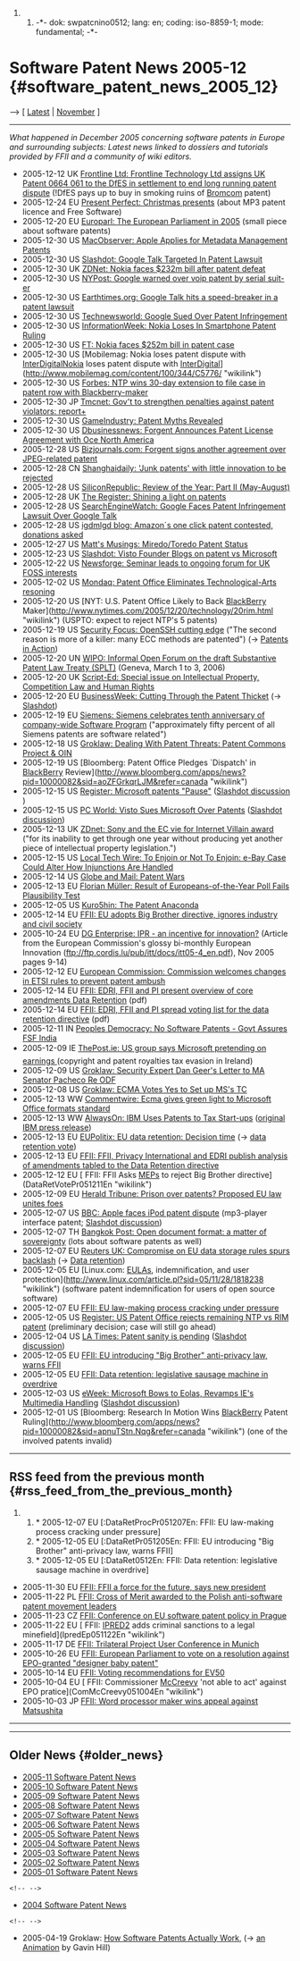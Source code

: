 1.  1.  -\*- dok: swpatcnino0512; lang: en; coding: iso-8859-1; mode:
        fundamental; -\*-

# Software Patent News 2005-12 {#software_patent_news_2005_12}

\--\> \[ [ Latest](SwpatcninoEn "wikilink") \| [
November](Swpatcnino0511En "wikilink") \]

------------------------------------------------------------------------

*What happened in December 2005 concerning software patents in Europe
and surrounding subjects: Latest news linked to dossiers and tutorials
provided by FFII and a community of wiki editors.*

-   2005-12-12 UK [Frontline Ltd: Frontline Technology Ltd assigns UK
    Patent 0664 061 to the DfES in settlement to end long running patent
    dispute](http://www.frontline-technology.com/index.asp?id=news6 "wikilink")
    (!DfES pays up to buy in smoking ruins of
    [Bromcom](http:Bromcom04En "wikilink") patent)
-   2005-12-24 EU [Present Perfect: Christmas
    presents](http://thomas.apestaart.org/log/index.php?p=333 "wikilink")
    (about MP3 patent licence and Free Software)
-   2005-12-20 EU [Europarl: The European Parliament in
    2005](http://www.europarl.eu.int/news/public/story_page/008-3776-349-12-50-901-20051215STO03775-2005-15-12-2005/default_en.htm "wikilink")
    (small piece about software patents)
-   2005-12-30 US [MacObserver: Apple Applies for Metadata Management
    Patents](http://www.macobserver.com/article/2005/12/30.10.shtml "wikilink")
-   2005-12-30 US [Slashdot: Google Talk Targeted In Patent
    Lawsuit](http://yro.slashdot.org/yro/05/12/30/1442256.shtml?tid=217&tid=123 "wikilink")
-   2005-12-30 UK [ZDNet: Nokia faces \$232m bill after patent
    defeat](http://news.zdnet.co.uk/business/legal/0,39020651,39244956,00.htm "wikilink")
-   2005-12-30 US [NYPost: Google warned over voip patent by serial
    suit-er](http://www.nypost.com/business/60541.htm "wikilink")
-   2005-12-30 US [Earthtimes.org: Google Talk hits a speed-breaker in a
    patent
    lawsuit](http://www.earthtimes.org/articles/show/4839.html "wikilink")
-   2005-12-30 US [Technewsworld: Google Sued Over Patent
    Infringement](http://www.technewsworld.com/story/l8rYCREwe6NOrr/Google-Sued-Over-Patent-Infringement.xhtml "wikilink")
-   2005-12-30 US [InformationWeek: Nokia Loses In Smartphone Patent
    Ruling](http://www.informationweek.com/industries/showArticle.jhtml?articleID=175701090 "wikilink")
-   2005-12-30 US [FT: Nokia faces \$252m bill in patent
    case](http://news.ft.com/cms/s/16c5d960-7886-11da-a356-0000779e2340.html "wikilink")
-   2005-12-30 US [Mobilemag: Nokia loses patent dispute with
    [InterDigitalNokia](InterDigitalNokia "wikilink") loses patent
    dispute with
    [InterDigital](InterDigital "wikilink")](http://www.mobilemag.com/content/100/344/C5776/ "wikilink")
-   2005-12-30 US [Forbes: NTP wins 30-day extension to file case in
    patent row with
    Blackberry-maker](http://www.forbes.com/technology/feeds/afx/2005/12/29/afx2420208.html "wikilink")
-   2005-12-30 JP [Tmcnet: Gov\'t to strengthen penalties against patent
    violators:
    report+](http://www.tmcnet.com/usubmit/2005/dec/1246665.htm "wikilink")
-   2005-12-30 US [GameIndustry: Patent Myths
    Revealed](http://www.gameindustry.com/editorial/item.asp?id=228 "wikilink")
-   2005-12-30 US [Dbusinessnews: Forgent Announces Patent License
    Agreement with Oce North
    America](http://austin.dbusinessnews.com/shownews.php?newsid=56521&type_news=latest "wikilink")
-   2005-12-28 US [Bizjournals.com: Forgent signs another agreement over
    JPEG-related
    patent](http://austin.bizjournals.com/austin/stories/2005/12/26/daily18.html "wikilink")
-   2005-12-28 CN [Shanghaidaily: \'Junk patents\' with little
    innovation to be
    rejected](http://www.shanghaidaily.com/art/2005/12/29/232324/_039_Junk_patents_039_with_little_innovation_to_be_rejected.htm "wikilink")
-   2005-12-28 US [SiliconRepublic: Review of the Year: Part II
    (May-August)](http://www.siliconrepublic.com/news/news.nv?storyid=single5832 "wikilink")
-   2005-12-28 UK [The Register: Shining a light on
    patents](http://www.theregister.co.uk/2005/12/30/patents_review/ "wikilink")
-   2005-12-28 US [SearchEngineWatch: Google Faces Patent Infringement
    Lawsuit Over Google
    Talk](http://blog.searchenginewatch.com/blog/051227-143014 "wikilink")
-   2005-12-28 US [igdmlgd blog: Amazon´s one click patent contested,
    donations asked](http://igdmlgd.blogspot.com/ "wikilink")
-   2005-12-27 US [Matt\'s Musings: Miredo/Toredo Patent
    Status](http://www.mattb.net.nz/blog/2005/12/27/miredotoredo-patent-status/ "wikilink")
-   2005-12-23 US [Slashdot: Visto Founder Blogs on patent vs
    Microsoft](http://yro.slashdot.org/article.pl?sid=05/12/22/2253230 "wikilink")
-   2005-12-22 US [Newsforge: Seminar leads to ongoing forum for UK FOSS
    interests](http://business.newsforge.com/business/05/12/13/1814250.shtml?tid=110 "wikilink")
-   2005-12-02 US [Mondaq: Patent Office Eliminates Technological-Arts
    resoning](http://www.mondaq.com/i_article.asp_Q_articleid_E_36480 "wikilink")
-   2005-12-20 US [NYT: U.S. Patent Office Likely to Back
    [BlackBerry](BlackBerry "wikilink")
    Maker](http://www.nytimes.com/2005/12/20/technology/20rim.html "wikilink")
    (USPTO: expect to reject NTP\'s 5 patents)
-   2005-12-19 US [Security Focus: OpenSSH cutting
    edge](http://www.securityfocus.com/columnists/375 "wikilink") (\"The
    second reason is more of a killer: many ECC methods are patented\")
    (-\> [ Patents in Action](SwpikxraniEn "wikilink"))
-   2005-12-20 UN [WIPO: Informal Open Forum on the draft Substantive
    Patent Law Treaty
    (SPLT)](http://www.wipo.int/meetings/2006/scp_of_ge_06/en/ "wikilink")
    (Geneva, March 1 to 3, 2006)
-   2005-12-20 UK [Script-Ed: Special issue on Intellectual Property,
    Competition Law and Human
    Rights](http://www.law.ed.ac.uk/ahrb/script-ed/issue2-4.asp "wikilink")
-   2005-12-20 EU [BusinessWeek: Cutting Through the Patent
    Thicket](http://www.businessweek.com/technology/content/dec2005/tc20051220_827695.htm "wikilink")
    (-\>
    [Slashdot](http://yro.slashdot.org/article.pl?sid=05/12/20/1945232 "wikilink"))
-   2005-12-19 EU [Siemens: Siemens celebrates tenth anniversary of
    company-wide Software
    Program](http://www.noticias.info/asp/aspComunicados.asp?nid=129573&src=0 "wikilink")
    (\"approximately fifty percent of all Siemens patents are software
    related\")
-   2005-12-18 US [Groklaw: Dealing With Patent Threats: Patent Commons
    Project &
    OIN](http://www.groklaw.net/article.php?story=20051207055128391 "wikilink")
-   2005-12-19 US [Bloomberg: Patent Office Pledges \`Dispatch\' in
    [BlackBerry](BlackBerry "wikilink")
    Review](http://www.bloomberg.com/apps/news?pid=10000082&sid=aoZFGrkqrLJM&refer=canada "wikilink")
-   2005-12-15 US [Register: Microsoft patents
    \"Pause\"](http://www.theregister.com/2005/12/15/microsoft_tv_pause_patent/ "wikilink")
    ([Slashdot discussion
    ](http://yro.slashdot.org/article.pl?sid=05/12/16/1519208&tid=155 "wikilink"))
-   2005-12-15 US [PC World: Visto Sues Microsoft Over
    Patents](http://www.pcworld.com/news/article/0,aid,123938,00.asp "wikilink")
    ([Slashdot
    discussion](http://yro.slashdot.org/article.pl?sid=05/12/16/0650232&tid=123 "wikilink"))
-   2005-12-13 UK [ZDnet: Sony and the EC vie for Internet Villain
    award](http://news.zdnet.co.uk/internet/security/0,39020375,39241843,00.htm "wikilink")
    (\"for its inability to get through one year without producing yet
    another piece of intellectual property legislation.\")
-   2005-12-15 US [Local Tech Wire: To Enjoin or Not To Enjoin: e-Bay
    Case Could Alter How Injunctions Are
    Handled](http://www.localtechwire.com/article.cfm?u=12914 "wikilink")
-   2005-12-14 US [Globe and Mail: Patent
    Wars](http://www.theglobeandmail.com/servlet/story/RTGAM.20051214.wrlawyers14/BNStory/Business/ "wikilink")
-   2005-12-13 EU [Florian Müller: Result of Europeans-of-the-Year Poll
    Fails Plausibility
    Test](http://slashdot.org/~FlorianMueller/journal "wikilink")
-   2005-12-05 US [Kuro5hin: The Patent
    Anaconda](http://www.kuro5hin.org/story/2005/12/4/45354/8981 "wikilink")
-   2005-12-14 EU [ FFII: EU adopts Big Brother directive, ignores
    industry and civil society](DataRetPr051214En "wikilink")
-   2005-10-24 EU [DG Enterprise: IPR - an incentive for
    innovation?](http://aoi.cordis.lu/article.cfm?article=1503 "wikilink")
    (Article from the European Commission\'s glossy bi-monthly European
    Innovation
    ([<ftp://ftp.cordis.lu/pub/itt/docs/itt05-4_en.pdf>](pdf "wikilink")),
    Nov 2005 pages 9-14)
-   2005-12-12 EU [European Commission: Commission welcomes changes in
    ETSI rules to prevent patent
    ambush](http://europa.eu.int/rapid/pressReleasesAction.do?reference=IP/05/1565&type=HTML&aged=0&language=EN&guiLanguage=en "wikilink")
-   2005-12-14 EU [FFII: EDRI, FFII and PI present overview of core
    amendments Data
    Retention](http://www.ffii.org/~jmaebe/dataret/plen1/summary.pdf "wikilink")
    (pdf)
-   2005-12-14 EU [FFII: EDRI, FFII and PI spread voting list for the
    data retention
    directive](http://www.ffii.org/~jmaebe/dataret/plen1/votinglist%20EDRI-FFII-PI%20final.pdf "wikilink")
    (pdf)
-   2005-12-11 IN [Peoples Democracy: No Software Patents - Govt Assures
    FSF India](http://pd.cpim.org/2005/1211/12112005_fsf.htm "wikilink")
-   2005-12-09 IE [ThePost.ie: US group says Microsoft pretending on
    earnings
    ](http://www.sbpost.ie/post/pages/p/story.aspx-qqqt=WORLD-qqqs=news-qqqid=10384-qqqx=1.asp "wikilink")
    (copyright and patent royalties tax evasion in Ireland)
-   2005-12-09 US [Groklaw: Security Expert Dan Geer\'s Letter to MA
    Senator Pacheco Re
    ODF](http://www.groklaw.net/article.php?story=2005120902103731 "wikilink")
-   2005-12-08 US [Groklaw: ECMA Votes Yes to Set up MS\'s
    TC](http://www.groklaw.net/article.php?story=20051208160725422 "wikilink")
-   2005-12-13 WW [Commentwire: Ecma gives green light to Microsoft
    Office formats
    standard](http://www.commentwire.com/article_news.asp?guid=FFEEC2F9-5491-4549-8651-0D655564350E "wikilink")
-   2005-12-13 WW [AlwaysOn: IBM Uses Patents to Tax
    Start-ups](http://www.alwayson-network.com/comments.php?id=13139_0_5_0_C "wikilink")
    ([original IBM press
    release](http://www.marketwire.com/mw/release_html_b1?release_id=103808 "wikilink"))
-   2005-12-13 EU [EUPolitix: EU data retention: Decision
    time](http://www.eupolitix.com/EN/News/200512/4f44cd30-f72b-4486-8c05-695421f9cb8d.htm "wikilink")
    (-\> [ data retention vote](DataRetVotePr051211En "wikilink"))
-   2005-12-13 EU [FFII: FFII, Privacy International and EDRI publish
    analysis of amendments tabled to the Data Retention
    directive](http://www.ffii.org/~aptiko/dataret/dataret-amendments.pdf "wikilink")
-   2005-12-12 EU [ FFII: FFII Asks [MEPs](MEPs "wikilink") to reject
    Big Brother directive](DataRetVotePr051211En "wikilink")
-   2005-12-09 EU [Herald Tribune: Prison over patents? Proposed EU law
    unites
    foes](http://www.iht.com/articles/2005/12/09/business/patent.php "wikilink")
-   2005-12-07 US [BBC: Apple faces iPod patent
    dispute](http://news.bbc.co.uk/1/hi/technology/4510044.stm "wikilink")
    (mp3-player interface patent; [Slashdot
    discussion](http://yro.slashdot.org/article.pl?sid=05/12/08/156250 "wikilink"))
-   2005-12-07 TH [Bangkok Post: Open document format: a matter of
    sovereignty](http://www.bangkokpost.com/Database/07Dec2005_data01.php "wikilink")
    (lots about software patents as well)
-   2005-12-07 EU [Reuters UK: Compromise on EU data storage rules spurs
    backlash](http://today.reuters.co.uk/News/NewsArticle.aspx?type=internetNews&storyID=2005-12-07T133452Z_01_DIT748900_RTRIDST_0_OUKIN-UK-SECURITY-EU-DATA.XML "wikilink")
    (-\> [ Data retention](DataRetPr051205En "wikilink"))
-   2005-12-05 EU [Linux.com: [EULAs](EULAs "wikilink"),
    indemnification, and user
    protection](http://www.linux.com/article.pl?sid=05/11/28/1818238 "wikilink")
    (software patent indemnification for users of open source software)
-   2005-12-07 EU [ FFII: EU law-making process cracking under
    pressure](DataRetProcPr051207En "wikilink")
-   2005-12-05 US [Register: US Patent Office rejects remaining NTP vs
    RIM
    patent](http://www.theregister.co.uk/2005/12/05/uspto_rejects_ntp_patent/ "wikilink")
    (preliminary decision; case will still go ahead)
-   2005-12-04 US [LA Times: Patent sanity is
    pending](http://www.latimes.com/news/opinion/editorials/la-ed-ebay4dec04,0,6943666.story?coll=la-news-comment-editorials "wikilink")
    ([Slashdot
    discussion](http://yro.slashdot.org/article.pl?sid=05/12/05/2226227 "wikilink"))
-   2005-12-05 EU [ FFII: EU introducing \"Big Brother\" anti-privacy
    law, warns FFII](DataRetPr051205En "wikilink")
-   2005-12-05 EU [ FFII: Data retention: legislative sausage machine in
    overdrive](DataRet0512En "wikilink")
-   2005-12-03 US [eWeek: Microsoft Bows to Eolas, Revamps IE\'s
    Multimedia
    Handling](http://www.eweek.com/article2/0,1895,1895907,00.asp "wikilink")
    ([Slashdot
    discussion](http://yro.slashdot.org/article.pl?sid=05/12/03/1436225&tid=113&tid=109&tid=155&tid=218 "wikilink"))
-   2005-12-01 US [Bloomberg: Research In Motion Wins
    [BlackBerry](BlackBerry "wikilink") Patent
    Ruling](http://www.bloomberg.com/apps/news?pid=10000082&sid=apnuTStn.Nqg&refer=canada "wikilink")
    (one of the involved patents invalid)

------------------------------------------------------------------------

## RSS feed from the previous month {#rss_feed_from_the_previous_month}

1.  1.  \* 2005-12-07 EU \[:DataRetProcPr051207En: FFII: EU law-making
        process cracking under pressure\]
    2.  \* 2005-12-05 EU \[:DataRetPr051205En: FFII: EU introducing
        \"Big Brother\" anti-privacy law, warns FFII\]
    3.  \* 2005-12-05 EU \[:DataRet0512En: FFII: Data retention:
        legislative sausage machine in overdrive\]

-   2005-11-30 EU [ FFII: FFII a force for the future, says new
    president](FfiiKonv0511PrEn "wikilink")
-   2005-11-22 PL [ FFII: Cross of Merit awarded to the Polish
    anti-software patent movement
    leaders](PlCrossMerit051122En "wikilink")
-   2005-11-23 CZ [ FFII: Conference on EU software patent policy in
    Prague](Praha0511En "wikilink")
-   2005-11-22 EU [ FFII: [IPRED2](IPRED2 "wikilink") adds criminal
    sanctions to a legal minefield](IpredEp051122En "wikilink")
-   2005-11-17 DE [ FFII: Trilateral Project User Conference in
    Munich](Trilat051117En "wikilink")
-   2005-10-26 EU [ FFII: European Parliament to vote on a resolution
    against EPO-granted \"designer baby
    patent\"](EpBio0510En "wikilink")
-   2005-10-14 EU [FFII: Voting recommendations for
    EV50](http://www.nosoftwarepatents.com/en/m/ev50/index.html "wikilink")
-   2005-10-04 EU [ FFII: Commissioner [McCreevy](McCreevy "wikilink")
    \'not able to act\' against EPO
    pratice](ComMcCreevy051004En "wikilink")
-   2005-10-03 JP [ FFII: Word processor maker wins appeal against
    Matsushita](Ichitaro0510En "wikilink")

------------------------------------------------------------------------

------------------------------------------------------------------------

## Older News {#older_news}

-   [ 2005-11 Software Patent News](Swpatcnino0511En "wikilink")
-   [ 2005-10 Software Patent News](Swpatcnino0510En "wikilink")
-   [ 2005-09 Software Patent News](Swpatcnino0509En "wikilink")
-   [ 2005-08 Software Patent News](Swpatcnino0508En "wikilink")
-   [ 2005-07 Software Patent News](Swpatcnino0507En "wikilink")
-   [ 2005-06 Software Patent News](Swpatcnino0506En "wikilink")
-   [ 2005-05 Software Patent News](Swpatcnino0505En "wikilink")
-   [ 2005-04 Software Patent News](Swpatcnino0504En "wikilink")
-   [ 2005-03 Software Patent News](Swpatcnino0503En "wikilink")
-   [ 2005-02 Software Patent News](Swpatcnino0502En "wikilink")
-   [ 2005-01 Software Patent News](Swpatcnino0501En "wikilink")

```{=html}
<!-- -->
```
-   [ 2004 Software Patent News](Swpatcnino04En "wikilink")

```{=html}
<!-- -->
```
-   2005-04-19 Groklaw: [How Software Patents Actually
    Work,](http://www.groklaw.net/article.php?story=20050418195019404 "wikilink")
    (-\> [ an Animation](SwpatAnim050418En "wikilink") by Gavin Hill)

